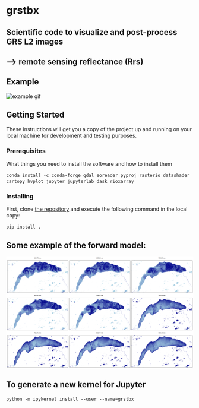 # **grstbx**
## **Scientific code to visualize and post-process GRS L2 images** 
## --> remote sensing reflectance (Rrs) 

## Example
![example gif](illustration/grstbx_visual_tool.gif)

## Getting Started

These instructions will get you a copy of the project up and running on your local machine for development and testing purposes.

### Prerequisites

What things you need to install the software and how to install them

```
conda install -c conda-forge gdal eoreader pyproj rasterio datashader cartopy hvplot jupyter jupyterlab dask rioxarray
```

### Installing

First, clone [the repository](https://github.com/Tristanovsk/invRrs#) and execute the following command in the
local copy:

```
pip install .
```

## Some example of the forward model:

![example files](illustration/le_leman_bleu.png)

## To generate a new kernel for Jupyter
```
python -m ipykernel install --user --name=grstbx
```
